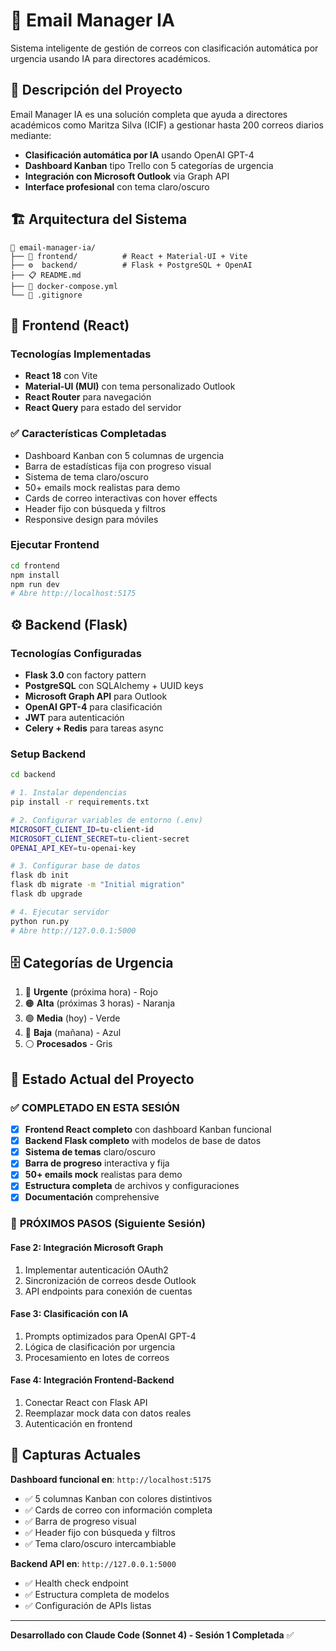 # 📧 Email Manager IA

Sistema inteligente de gestión de correos con clasificación automática por urgencia usando IA para directores académicos.

## 🎯 Descripción del Proyecto

Email Manager IA es una solución completa que ayuda a directores académicos como Maritza Silva (ICIF) a gestionar hasta 200 correos diarios mediante:

- **Clasificación automática por IA** usando OpenAI GPT-4
- **Dashboard Kanban** tipo Trello con 5 categorías de urgencia
- **Integración con Microsoft Outlook** via Graph API
- **Interface profesional** con tema claro/oscuro

## 🏗️ Arquitectura del Sistema

```
📁 email-manager-ia/
├── 🎨 frontend/          # React + Material-UI + Vite
├── ⚙️  backend/          # Flask + PostgreSQL + OpenAI
├── 📋 README.md
├── 🐳 docker-compose.yml
└── 📄 .gitignore
```

## 🎨 Frontend (React)

### Tecnologías Implementadas
- **React 18** con Vite
- **Material-UI (MUI)** con tema personalizado Outlook
- **React Router** para navegación
- **React Query** para estado del servidor

### ✅ Características Completadas
- Dashboard Kanban con 5 columnas de urgencia
- Barra de estadísticas fija con progreso visual
- Sistema de tema claro/oscuro
- 50+ emails mock realistas para demo
- Cards de correo interactivas con hover effects
- Header fijo con búsqueda y filtros
- Responsive design para móviles

### Ejecutar Frontend
```bash
cd frontend
npm install
npm run dev
# Abre http://localhost:5175
```

## ⚙️ Backend (Flask)

### Tecnologías Configuradas
- **Flask 3.0** con factory pattern
- **PostgreSQL** con SQLAlchemy + UUID keys
- **Microsoft Graph API** para Outlook
- **OpenAI GPT-4** para clasificación
- **JWT** para autenticación
- **Celery + Redis** para tareas async

### Setup Backend
```bash
cd backend

# 1. Instalar dependencias
pip install -r requirements.txt

# 2. Configurar variables de entorno (.env)
MICROSOFT_CLIENT_ID=tu-client-id
MICROSOFT_CLIENT_SECRET=tu-client-secret
OPENAI_API_KEY=tu-openai-key

# 3. Configurar base de datos
flask db init
flask db migrate -m "Initial migration"
flask db upgrade

# 4. Ejecutar servidor
python run.py
# Abre http://127.0.0.1:5000
```

## 🗄️ Categorías de Urgencia

1. 🔴 **Urgente** (próxima hora) - Rojo
2. 🟠 **Alta** (próximas 3 horas) - Naranja
3. 🟢 **Media** (hoy) - Verde
4. 🔵 **Baja** (mañana) - Azul
5. ⚪ **Procesados** - Gris

## 🚀 Estado Actual del Proyecto

### ✅ **COMPLETADO EN ESTA SESIÓN**
- [x] **Frontend React completo** con dashboard Kanban funcional
- [x] **Backend Flask completo** with modelos de base de datos
- [x] **Sistema de temas** claro/oscuro
- [x] **Barra de progreso** interactiva y fija
- [x] **50+ emails mock** realistas para demo
- [x] **Estructura completa** de archivos y configuraciones
- [x] **Documentación** comprehensive

### 🔄 **PRÓXIMOS PASOS (Siguiente Sesión)**

#### **Fase 2: Integración Microsoft Graph**
1. Implementar autenticación OAuth2
2. Sincronización de correos desde Outlook  
3. API endpoints para conexión de cuentas

#### **Fase 3: Clasificación con IA**
1. Prompts optimizados para OpenAI GPT-4
2. Lógica de clasificación por urgencia
3. Procesamiento en lotes de correos

#### **Fase 4: Integración Frontend-Backend**
1. Conectar React con Flask API
2. Reemplazar mock data con datos reales
3. Autenticación en frontend

## 🎨 Capturas Actuales

**Dashboard funcional en**: `http://localhost:5175`
- ✅ 5 columnas Kanban con colores distintivos
- ✅ Cards de correo con información completa  
- ✅ Barra de progreso visual
- ✅ Header fijo con búsqueda y filtros
- ✅ Tema claro/oscuro intercambiable

**Backend API en**: `http://127.0.0.1:5000`
- ✅ Health check endpoint
- ✅ Estructura completa de modelos
- ✅ Configuración de APIs listas

---

**Desarrollado con Claude Code (Sonnet 4) - Sesión 1 Completada** ✅